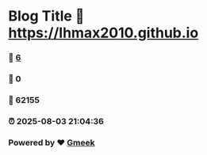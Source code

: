 # Blog Title :link: https://lhmax2010.github.io 
### :page_facing_up: [6](https://lhmax2010.github.io/tag.html) 
### :speech_balloon: 0 
### :hibiscus: 62155 
### :alarm_clock: 2025-08-03 21:04:36 
### Powered by :heart: [Gmeek](https://github.com/Meekdai/Gmeek)
